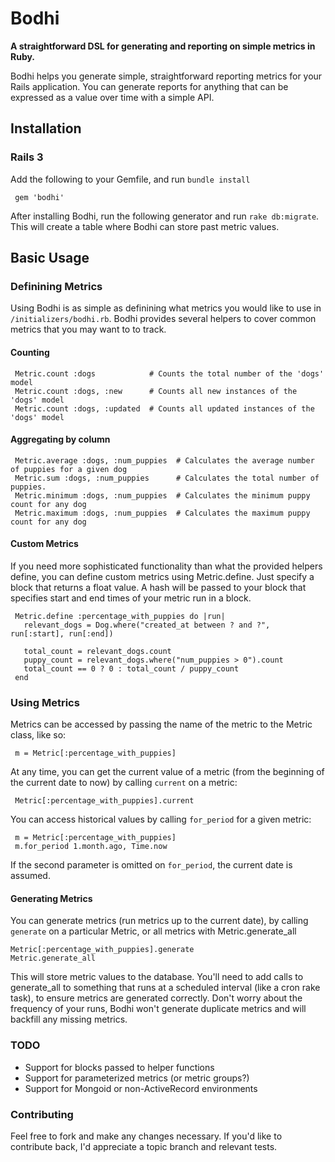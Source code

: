 # Bodhi
**A straightforward DSL for generating and reporting on simple metrics in Ruby.**

Bodhi helps you generate simple, straightforward reporting metrics for your Rails application. You
can generate reports for anything that can be expressed as a value over time with a simple API.

## Installation

### Rails 3

Add the following to your Gemfile, and run `bundle install`

     gem 'bodhi'

After installing Bodhi, run the following generator and run `rake db:migrate`. This will create
a table where Bodhi can store past metric values.

## Basic Usage

### Definining Metrics

Using Bodhi is as simple as definining what metrics you would like to use in `/initializers/bodhi.rb`. 
Bodhi provides several helpers to cover common metrics that you may want to to track.

#### Counting

     Metric.count :dogs            # Counts the total number of the 'dogs' model
     Metric.count :dogs, :new      # Counts all new instances of the 'dogs' model
     Metric.count :dogs, :updated  # Counts all updated instances of the 'dogs' model

#### Aggregating by column

     Metric.average :dogs, :num_puppies  # Calculates the average number of puppies for a given dog
     Metric.sum :dogs, :num_puppies      # Calculates the total number of puppies.
     Metric.minimum :dogs, :num_puppies  # Calculates the minimum puppy count for any dog
     Metric.maximum :dogs, :num_puppies  # Calculates the maximum puppy count for any dog


#### Custom Metrics

If you need more sophisticated functionality than what the provided helpers define, you can define
custom metrics using Metric.define. Just specify a block that returns a float value. A hash will
be passed to your block that specifies start and end times of your metric run in a block.

     Metric.define :percentage_with_puppies do |run|
       relevant_dogs = Dog.where("created_at between ? and ?", run[:start], run[:end])

       total_count = relevant_dogs.count
       puppy_count = relevant_dogs.where("num_puppies > 0").count
       total_count == 0 ? 0 : total_count / puppy_count
     end

### Using Metrics

Metrics can be accessed by passing the name of the metric to the Metric class, like so:

     m = Metric[:percentage_with_puppies]

At any time, you can get the current value of a metric (from the beginning of the current date to now) by calling
`current` on a metric:

     Metric[:percentage_with_puppies].current

You can access historical values by calling `for_period` for a given metric:

     m = Metric[:percentage_with_puppies]
     m.for_period 1.month.ago, Time.now

If the second parameter is omitted on `for_period`, the current date is assumed.

#### Generating Metrics

You can generate metrics (run metrics up to the current date), by calling `generate` on a particular Metric, 
or all metrics with Metric.generate_all

    Metric[:percentage_with_puppies].generate
    Metric.generate_all

This will store metric values to the database. You'll need to add calls to generate_all to something that
runs at a scheduled interval (like a cron rake task), to ensure metrics are generated correctly. Don't worry
about the frequency of your runs, Bodhi won't generate duplicate metrics and will backfill any missing metrics.

### TODO

* Support for blocks passed to helper functions
* Support for parameterized metrics (or metric groups?)
* Support for Mongoid or non-ActiveRecord environments

### Contributing

Feel free to fork and make any changes necessary. If you'd like to contribute back, I'd appreciate a topic
branch and relevant tests.


